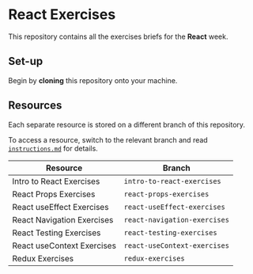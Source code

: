 # React Exercises

This repository contains all the exercises briefs for the **React** week.

## Set-up

Begin by **cloning** this repository onto your machine.

## Resources

Each separate resource is stored on a different branch of this repository.

To access a resource, switch to the relevant branch and read [`instructions.md`](./instructions.md) for details.

| Resource | Branch |
| --- | --- |
| Intro to React Exercises | `intro-to-react-exercises` |
| React Props Exercises | `react-props-exercises` |
| React useEffect Exercises | `react-useEffect-exercises` |
| React Navigation Exercises | `react-navigation-exercises` |
| React Testing Exercises | `react-testing-exercises` |
| React useContext Exercises | `react-useContext-exercises` |
| Redux Exercises | `redux-exercises` |
